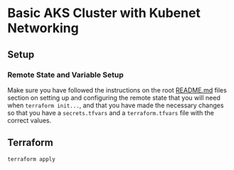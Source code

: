 # Basic AKS Cluster with Kubenet Networking

## Setup

### Remote State and Variable Setup

Make sure you have followed the instructions on the root [README.md](../README.md) files section on setting
up and configuring the remote state that you will need when `terraform init...`, and that you have made the
necessary changes so that you have a `secrets.tfvars` and a `terraform.tfvars` file with the correct values.

## Terraform

```bash
terraform apply
```
